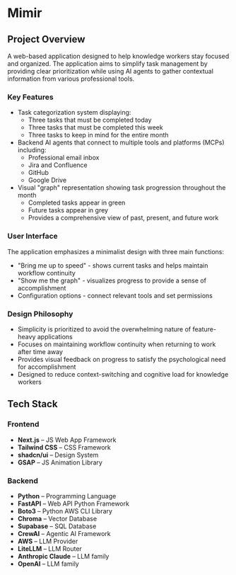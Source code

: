 # Mimir

## Project Overview

A web-based application designed to help knowledge workers stay focused and organized. The application aims to simplify task management by providing clear prioritization while using AI agents to gather contextual information from various professional tools.

### Key Features

- Task categorization system displaying:
  - Three tasks that must be completed today
  - Three tasks that must be completed this week
  - Three tasks to keep in mind for the entire month
- Backend AI agents that connect to multiple tools and platforms (MCPs) including:
  - Professional email inbox
  - Jira and Confluence
  - GitHub
  - Google Drive
- Visual "graph" representation showing task progression throughout the month
  - Completed tasks appear in green
  - Future tasks appear in grey
  - Provides a comprehensive view of past, present, and future work

### User Interface

The application emphasizes a minimalist design with three main functions:

- "Bring me up to speed" - shows current tasks and helps maintain workflow continuity
- "Show me the graph" - visualizes progress to provide a sense of accomplishment
- Configuration options - connect relevant tools and set permissions

### Design Philosophy

- Simplicity is prioritized to avoid the overwhelming nature of feature-heavy applications
- Focuses on maintaining workflow continuity when returning to work after time away
- Provides visual feedback on progress to satisfy the psychological need for accomplishment
- Designed to reduce context-switching and cognitive load for knowledge workers

## Tech Stack

### Frontend

- **Next.js** – JS Web App Framework  
- **Tailwind CSS** – CSS Framework  
- **shadcn/ui** – Design System  
- **GSAP** – JS Animation Library  

### Backend

- **Python** – Programming Language  
- **FastAPI** – Web API Python Framework  
- **Boto3** – Python AWS CLI Library  
- **Chroma** – Vector Database  
- **Supabase** – SQL Database  
- **CrewAI** – Agentic AI Framework  
- **AWS** – LLM Provider  
- **LiteLLM** – LLM Router  
- **Anthropic Claude** – LLM family
- **OpenAI** – LLM family
